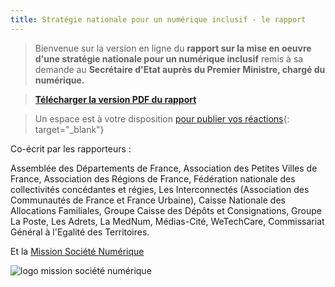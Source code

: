 ```yaml
---
title: Stratégie nationale pour un numérique inclusif - le rapport
---
```


> Bienvenue sur la version en ligne du **rapport sur la mise en oeuvre d'une strat&eacute;gie nationale pour un num&eacute;rique inclusif** remis &agrave; sa demande au **Secr&eacute;taire d'Etat aupr&egrave;s du Premier Ministre, charg&eacute; du num&eacute;rique.**

> [**T&eacute;l&eacute;charger la version PDF du rapport**](/rapport_numerique_inclusif.pdf)

> Un espace est &agrave; votre disposition [pour publier vos r&eacute;actions](https://strategie.societenumerique.gouv.fr){: target="_blank"}

Co-&eacute;crit par les rapporteurs :

Assembl&eacute;e des D&eacute;partements de France, Association des Petites Villes de France, Association des R&eacute;gions de France, F&eacute;d&eacute;ration nationale des collectivit&eacute;s conc&eacute;dantes et r&eacute;gies, Les Interconnect&eacute;s (Association des Communaut&eacute;s de France et France Urbaine), Caisse Nationale des Allocations Familiales, Groupe Caisse des D&eacute;p&ocirc;ts et Consignations, Groupe La Poste, Les Adrets, La MedNum, M&eacute;dias-Cit&eacute;, WeTechCare, Commissariat G&eacute;n&eacute;ral &agrave; l'Egalit&eacute; des Territoires.

Et la [Mission Soci&eacute;t&eacute; Num&eacute;rique](https://www.societenumerique.gouv.fr)

![logo mission société numérique](https://societenumerique.gouv.fr/wp-content/uploads/2018/01/logomarianne_typo-sombre.png)
